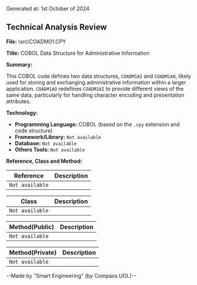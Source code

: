 Generated at: 1st October of 2024

## Technical Analysis Review

**File:**  \src\COADM01.CPY

**Title:**  COBOL Data Structure for Administrative Information

**Summary:** 

This COBOL code defines two data structures, `COADM1AI` and `COADM1AO`, likely used for storing and exchanging administrative information within a larger application.  `COADM1AO` redefines `COADM1AI` to provide different views of the same data, particularly for handling character encoding and presentation attributes.

**Technology:**

* **Programming Language:** COBOL (based on the `.cpy` extension and code structure)
* **Framework/Library:**  `Not available`
* **Database:** `Not available` 
* **Others Tools:** `Not available`

**Reference, Class and Method:**

| Reference | Description |
|---|---|
|  `Not available` |  |

| Class | Description |
|---|---|
| `Not available` |  |

| Method(Public) | Description |
|---|---|
| `Not available` |  |

| Method(Private) | Description |
|---|---|
| `Not available` |  |

--Made by "Smart Engineering" (by Compass.UOL)--